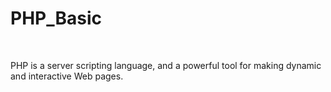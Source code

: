 # PHP_Basic
<br/>
<p>PHP is a server scripting language, and a powerful tool for making dynamic and interactive Web pages.</p>
